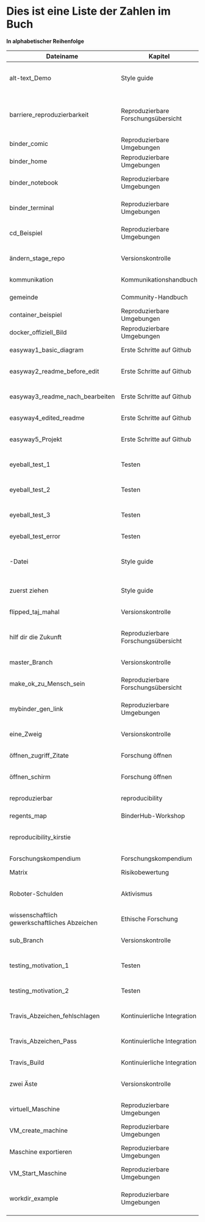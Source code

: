 # Dies ist eine Liste der Zahlen im Buch

**In alphabetischer Reihenfolge**

| Dateiname                                     | Kapitel                             | Beschreibung                                                                               |
| --------------------------------------------- | ----------------------------------- | ------------------------------------------------------------------------------------------ |
| alt-text_Demo                                 | Style guide                         | Demonstration von altem Text, der angezeigt wird, wenn Figur nicht gerendert wird          |
| barriere_reproduzierbarkeit                   | Reproduzierbare Forschungsübersicht | Von einer Präsentation abweichen, die Hindernisse für reproduzierbare Forschung hervorhebt |
| binder_comic                                  | Reproduzierbare Umgebungen          | Cartoon zeigt mit Binder die Forschung teilen                                              |
| binder_home                                   | Reproduzierbare Umgebungen          | Startbildschirm eines Beispiel-Binders                                                     |
| binder_notebook                               | Reproduzierbare Umgebungen          | Interagieren mit einem Beispiel-Binder über ein Notebook                                   |
| binder_terminal                               | Reproduzierbare Umgebungen          | Interagieren mit einem Beispiel-Binder über ein Terminal                                   |
| cd_Beispiel                                   | Reproduzierbare Umgebungen          | Beispiel für das Ergebnis der Verwendung von cd in einer Dockerfile                        |
| ändern_stage_repo                           | Versionskontrolle                   | Cartoon zeigt Staging- und Commit-Änderungen an                                            |
| kommunikation                                 | Kommunikationshandbuch              | Illustration des Kommunikationsnetzwerks                                                   |
| gemeinde                                      | Community-Handbuch                  | Illustration der Turing Way Community                                                      |
| container_beispiel                            | Reproduzierbare Umgebungen          | Demo eines einfachen Containers im Terminal                                                |
| docker_offiziell_Bild                       | Reproduzierbare Umgebungen          | Das offizielle Ubuntu Docker Bild mit Abzeichen                                            |
| easyway1_basic_diagram                      | Erste Schritte auf Github           | Einfacher Repo nach der Antikerstellung                                                    |
| easyway2_readme_before_edit                 | Erste Schritte auf Github           | Beschriebenes Diagramm der Readme-Datei vor dem Bearbeiten                                 |
| easyway3_readme_nach_bearbeiten             | Erste Schritte auf Github           | Annotiertes Diagramm der Lese-Datei nach dem Bearbeiten                                    |
| easyway4_edited_readme                      | Erste Schritte auf Github           | Annotiertes Diagramm der Readme-Datei + -Lizenz                                            |
| easyway5_Projekt                              | Erste Schritte auf Github           | Kommentiertes Diagramm der kollaborativen Projektseite                                     |
| eyeball_test_1                              | Testen                              | Ergebnisse getestet, indem man sieht, ob sie "richtig aussehen"                            |
| eyeball_test_2                              | Testen                              | Ergebnisse getestet, indem man sieht, ob sie "richtig aussehen"                            |
| eyeball_test_3                              | Testen                              | Ergebnisse getestet, indem man sieht, ob sie "richtig aussehen"                            |
| eyeball_test_error                          | Testen                              | Fehler erkannt durch Ergebnis 'aussehend'                                                  |
| -Datei                                        | Style guide                         | Zwei Personen, die in einem organisierten Aktenkabinett lächeln und einen Daumen aufgeben  |
| zuerst ziehen                                 | Style guide                         | Zwei Leute, die einen ersten Pull-Request auf GitHub machen                                |
| flipped_taj_mahal                           | Versionskontrolle                   | Auf den Kopf taj mahal, um Leute zu verwirren                                              |
| hilf dir die Zukunft                          | Reproduzierbare Forschungsübersicht | Eine Frau, die Dokumentation an eine andere Version von sich selbst übergibt               |
| master_Branch                                 | Versionskontrolle                   | Illustrates Commits im Hauptzweig                                                          |
| make_ok_zu_Mensch_sein                    | Reproduzierbare Forschungsübersicht | Eine Frau, die sich Sorgen machte, dass sie einen Fehler gemacht hat                       |
| mybinder_gen_link                           | Reproduzierbare Umgebungen          | Wie die Seite zum Generieren von Binderlinks aussieht                                      |
| eine_Zweig                                    | Versionskontrolle                   | Illustratiert Versionskontrollmeister + ein Zweig                                          |
| öffnen_zugriff_Zitate                       | Forschung öffnen                    | Auswirkungen der Offenheit auf die Zählung                                                 |
| öffnen_schirm                                 | Forschung öffnen                    | Bedingungen unter dem Dach des offenen Stipendiums                                         |
| reproduzierbar                                | reproducibility                     | Zusätzliche Vorteile der reproduzierbaren Arbeit                                           |
| regents_map                                   | BinderHub-Workshop                  | Zum Workshoport zuordnen                                                                   |
| reproducibility_kirstie                       |                                     | Bilder Kuh Code und Daten beziehen sich auf bewährte Praxis                                |
| Forschungskompendium                          | Forschungskompendium                | Illustration des Forschungskompendiums                                                     |
| Matrix                                        | Risikobewertung                     |                                                                                            |
| Roboter-Schulden                              | Aktivismus                          | Illustration der voreingenommenen automatisierten Entscheidungsfindung                     |
| wissenschaftlich gewerkschaftliches Abzeichen | Ethische Forschung                  | Bild eines E-Mail-Abzeichens                                                               |
| sub_Branch                                    | Versionskontrolle                   | Illustrates Versionsverwaltungszweig + Unterzweig                                          |
| testing_motivation_1                        | Testen                              | Beispiel für die Konsequenz des nicht getesteten Codes                                     |
| testing_motivation_2                        | Testen                              | Beispiel für die Konsequenz des nicht getesteten Codes                                     |
| Travis_Abzeichen_fehlschlagen               | Kontinuierliche Integration         | Ein Readme mit einem fehlgeschlagenen Travis Abzeichen                                     |
| Travis_Abzeichen_Pass                       | Kontinuierliche Integration         | Ein Readme mit einem vorübergehenden Travis Abzeichen                                      |
| Travis_Build                                  | Kontinuierliche Integration         | Wie das Travis-Dashboard aussieht                                                          |
| zwei Äste                                     | Versionskontrolle                   | Illustratiert Versionskontrollmeister + zwei Zweige                                        |
| virtuell_Maschine                             | Reproduzierbare Umgebungen          | Beispiel für eine virtuelle Ubuntu-Maschine auf Fenstern                                   |
| VM_create_machine                           | Reproduzierbare Umgebungen          | Virtuelle Maschine in VirtualBox erstellen                                                 |
| Maschine exportieren                          | Reproduzierbare Umgebungen          | So exportieren Sie eine virtuelle Maschine in VirtualBox                                   |
| VM_Start_Maschine                           | Reproduzierbare Umgebungen          | Virtuelle Maschine in VirtualBox starten                                                   |
| workdir_example                               | Reproduzierbare Umgebungen          | Beispiel für die Verwendung von Arbeitsverzeichnis in Dockerfiles                          |
